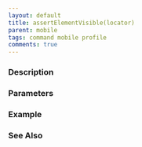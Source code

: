 ```yaml
---
layout: default
title: assertElementVisible(locator)
parent: mobile
tags: command mobile profile
comments: true
---
```



### Description


### Parameters


### Example


### See Also
